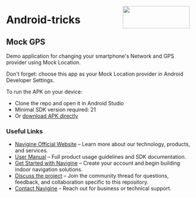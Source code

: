 <a href="http://navigine.com"><img src="https://navigine.com/assets/web/images/logo.svg" align="right" height="60" width="180" hspace="10" vspace="5"></a>

# Android-tricks

## Mock GPS

Demo application for changing your smartphone's Network and GPS provider using Mock Location.

Don't forget: choose this app as your Mock Location provider in Android Developer Settings.

To run the APK on your device:
- Clone the repo and open it in Android Studio
- Minimal SDK version required: 21
- Or [download APK directly](https://github.com/Navigine/Android-Fake-Mock-Location-Tricks/blob/master/app-debug.apk)

### Useful Links
- [Navigine Official Website](https://navigine.com/) – Learn more about our technology, products, and services.
- [User Manual](http://docs.navigine.com/) – Full product usage guidelines and SDK documentation.
- [Get Started with Navigine](http://locations.navigine.com/login) – Create your account and begin building indoor navigation solutions.
- [Discuss the project](https://community.navigine.com/t/android-fake-mock-location-tricks/175) – Join the community thread for questions, feedback, and collaboration specific to this repository.
- [Contact Navigine](https://navigine.com/contacts/) – Reach out for business or technical support.



